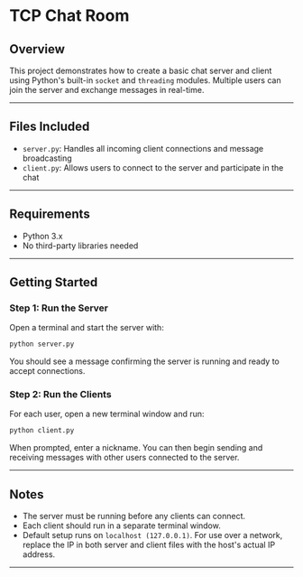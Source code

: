 # TCP Chat Room 

## Overview

This project demonstrates how to create a basic chat server and client using Python's built-in `socket` and `threading` modules. Multiple users can join the server and exchange messages in real-time. 

---

## Files Included

- `server.py`: Handles all incoming client connections and message broadcasting
- `client.py`: Allows users to connect to the server and participate in the chat

---

## Requirements

- Python 3.x
- No third-party libraries needed

---

## Getting Started

### Step 1: Run the Server

Open a terminal and start the server with:

```bash
python server.py
```

You should see a message confirming the server is running and ready to accept connections.

### Step 2: Run the Clients

For each user, open a new terminal window and run:

```bash
python client.py
```

When prompted, enter a nickname. You can then begin sending and receiving messages with other users connected to the server.

---

## Notes

- The server must be running before any clients can connect.
- Each client should run in a separate terminal window.
- Default setup runs on `localhost (127.0.0.1)`. For use over a network, replace the IP in both server and client files with the host's actual IP address.

---

